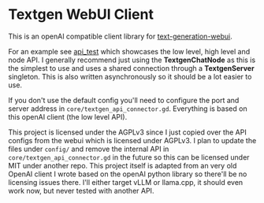 # Textgen WebUI Client

This is an openAI compatible client library for [text-generation-webui](https://github.com/oobabooga/text-generation-webui).

For an example see [api_test](addons/textgen_nodes/example/api_test.gd) which showcases the low level, high level and node API. I generally recommend just using the **TextgenChatNode** as this is the simplest to use and uses a shared connection through a **TextgenServer** singleton. This is also written asynchronously so it should be a lot easier to use.

If you don't use the default config you'll need to configure the port and server address in `core/textgen_api_connector.gd`. Everything is based on this openAI client (the low level API).

This project is licensed under the AGPLv3 since I just copied over the API configs from the webui which is licensed under AGPLv3. I plan to update the files under `config/` and remove the internal API in `core/textgen_api_connector.gd` in the future so this can be licensed under MIT under another repo. This project itself is adapted from an very old OpenAI client I wrote based on the openAI python library so there'll be no licensing issues there. I'll either target vLLM or llama.cpp, it should even work now, but never tested with another API.